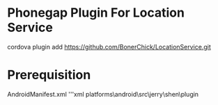 
Phonegap Plugin For Location Service
=======

cordova plugin add https://github.com/BonerChick/LocationService.git

Prerequisition
=========
AndroidManifest.xml
'''xml
<application>
      <service android:name="jerry.shen.plugin.MainService">
            <intent-filter>
                  <action android:name="jerry.shen.plugin.MainService" />
            </intent-filter>
      </service>
</application>
      platforms\android\src\jerry\shen\plugin
